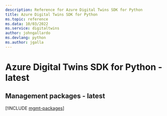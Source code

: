 ```yaml
---
description: Reference for Azure Digital Twins SDK for Python
title: Azure Digital Twins SDK for Python
ms.topic: reference
ms.data: 10/03/2022
ms.service: digitaltwins
author: johngallardo
ms.devlang: python
ms.author: jgalla
---
```

# Azure Digital Twins SDK for Python - latest

## Management packages - latest
[!INCLUDE [mgmt-packages](digital-twins-mgmt-index.md)]